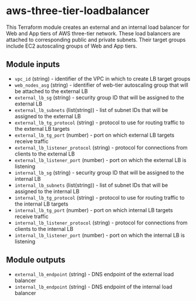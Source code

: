 # aws-three-tier-loadbalancer

This Terraform module creates an external and an internal load balancer for Web and App tiers of AWS three-tier network. These load balancers are attached to corresponding public and private subnets. Their target groups include EC2 autoscaling groups of Web and App tiers.

## Module inputs

- `vpc_id` (string) - identifier of the VPC in which to create LB target groups
- `web_nodes_asg` (string) - identifier of web-tier autoscaling group that will be attached to the external LB
- `external_lb_sg` (string) - security group ID that will be assigned to the external LB
- `external_lb_subnets` (list(string)) - list of subnet IDs that will be assigned to the external LB
- `external_lb_tg_protocol` (string) - protocol to use for routing traffic to the external LB targets
- `external_lb_tg_port` (number) - port on which external LB targets receive traffic
- `external_lb_listener_protocol` (string) - protocol for connections from clients to the external LB
- `external_lb_listener_port` (number) - port on which the external LB is listening
- `internal_lb_sg` (string) - security group ID that will be assigned to the internal LB
- `internal_lb_subnets` (list(string)) - list of subnet IDs that will be assigned to the internal LB
- `internal_lb_tg_protocol` (string) - protocol to use for routing traffic to the internal LB targets
- `internal_lb_tg_port` (number) - port on which internal LB targets receive traffic
- `internal_lb_listener_protocol` (string) - protocol for connections from clients to the internal LB
- `internal_lb_listener_port` (number) - port on which the internal LB is listening

## Module outputs

- `external_lb_endpoint` (string) - DNS endpoint of the external load balancer
- `internal_lb_endpoint` (string) - DNS endpoint of the internal load balancer
